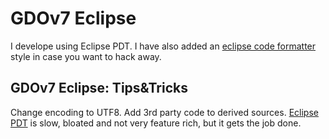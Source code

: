 # GDOv7 Eclipse

I develope using Eclipse PDT.
I have also added an [eclipse code formatter](../eclipse) style in case you want to hack away.


## GDOv7 Eclipse: Tips&Tricks

Change encoding to UTF8.
Add 3rd party code to derived sources.
[Eclipse PDT](https://www.eclipse.org/pdt/) is slow, bloated and not very feature rich, but it gets the job done.

